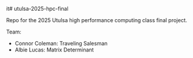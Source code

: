 it# utulsa-2025-hpc-final

Repo for the 2025 Utulsa high performance computing class final project.

Team:

- Connor Coleman: Traveling Salesman
- Albie Lucas: Matrix Determinant


